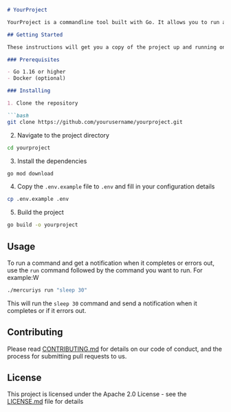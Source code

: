 ```markdown
# YourProject

YourProject is a commandline tool built with Go. It allows you to run a long-running command and get a notification on Telegram, Whatsapp, or Discord when the command completes or errors out.

## Getting Started

These instructions will get you a copy of the project up and running on your local machine for development and testing purposes.

### Prerequisites

- Go 1.16 or higher
- Docker (optional)

### Installing

1. Clone the repository

```bash
git clone https://github.com/yourusername/yourproject.git
```

2. Navigate to the project directory

```bash
cd yourproject
```

3. Install the dependencies

```bash
go mod download
```

4. Copy the `.env.example` file to `.env` and fill in your configuration details

```bash
cp .env.example .env
```

5. Build the project

```bash
go build -o yourproject
```

## Usage

To run a command and get a notification when it completes or errors out, use the `run` command followed by the command you want to run. For example:W

```bash
./mercuriys run "sleep 30"
```

This will run the `sleep 30` command and send a notification when it completes or if it errors out.


## Contributing

Please read [CONTRIBUTING.md](CONTRIBUTING.md) for details on our code of conduct, and the process for submitting pull requests to us.

## License

This project is licensed under the Apache 2.0 License - see the [LICENSE.md](LICENSE.md) file for details
```
